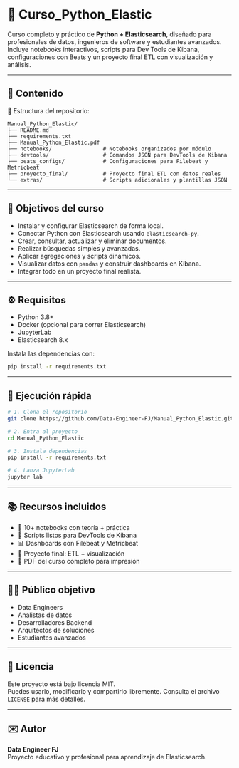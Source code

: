 # 📘 Curso_Python_Elastic

Curso completo y práctico de **Python + Elasticsearch**, diseñado para profesionales de datos, ingenieros de software y estudiantes avanzados. Incluye notebooks interactivos, scripts para Dev Tools de Kibana, configuraciones con Beats y un proyecto final ETL con visualización y análisis.

---

## 📌 Contenido

📂 Estructura del repositorio:

```
Manual_Python_Elastic/
├── README.md
├── requirements.txt
├── Manual_Python_Elastic.pdf
├── notebooks/                # Notebooks organizados por módulo
├── devtools/                 # Comandos JSON para DevTools de Kibana
├── beats_configs/            # Configuraciones para Filebeat y Metricbeat
├── proyecto_final/           # Proyecto final ETL con datos reales
└── extras/                   # Scripts adicionales y plantillas JSON
```

---

## 🎯 Objetivos del curso

- Instalar y configurar Elasticsearch de forma local.
- Conectar Python con Elasticsearch usando `elasticsearch-py`.
- Crear, consultar, actualizar y eliminar documentos.
- Realizar búsquedas simples y avanzadas.
- Aplicar agregaciones y scripts dinámicos.
- Visualizar datos con `pandas` y construir dashboards en Kibana.
- Integrar todo en un proyecto final realista.

---

## ⚙️ Requisitos

- Python 3.8+
- Docker (opcional para correr Elasticsearch)
- JupyterLab
- Elasticsearch 8.x

Instala las dependencias con:

```bash
pip install -r requirements.txt
```

---

## 🚀 Ejecución rápida

```bash
# 1. Clona el repositorio
git clone https://github.com/Data-Engineer-FJ/Manual_Python_Elastic.git

# 2. Entra al proyecto
cd Manual_Python_Elastic

# 3. Instala dependencias
pip install -r requirements.txt

# 4. Lanza JupyterLab
jupyter lab
```

---

## 📚 Recursos incluidos

- 🧠 10+ notebooks con teoría + práctica
- 📄 Scripts listos para DevTools de Kibana
- 📊 Dashboards con Filebeat y Metricbeat
- 📁 Proyecto final: ETL + visualización
- 📘 PDF del curso completo para impresión

---

## 👨‍🏫 Público objetivo

- Data Engineers
- Analistas de datos
- Desarrolladores Backend
- Arquitectos de soluciones
- Estudiantes avanzados

---

## 📝 Licencia

Este proyecto está bajo licencia MIT.  
Puedes usarlo, modificarlo y compartirlo libremente. Consulta el archivo `LICENSE` para más detalles.

---

## ✉️ Autor

**Data Engineer FJ**  
Proyecto educativo y profesional para aprendizaje de Elasticsearch.



